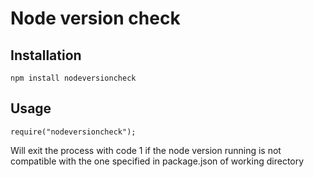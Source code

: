 Node version check
==================

Installation
------------
```
npm install nodeversioncheck
```

Usage
-----
```
require("nodeversioncheck");
```
Will exit the process with code 1 if the node version running is not compatible with the one specified in package.json
of working directory